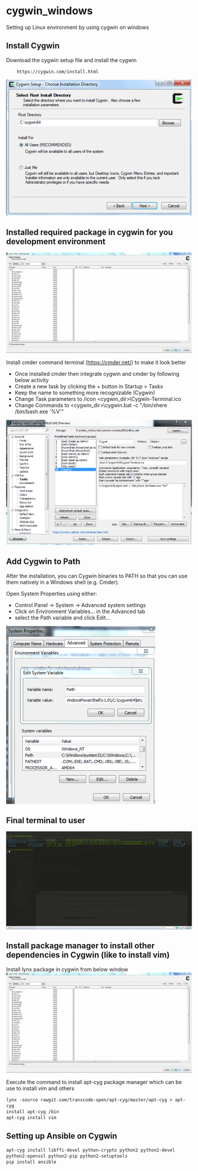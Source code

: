 # cygwin_windows
Setting up Linux environment by using cygwin on windows

## Install Cygwin
Download the cygwin setup file and install the cygwin

        https://cygwin.com/install.html
        
![Setup](./images/cygwin_setup.PNG)

## Installed required package in cygwin for you development environment

![CygwinPackages](./images/cygwin_package.PNG)


Install cmder command terminal (https://cmder.net/) to make it look better

- Once installed cmder then integrate cygwin and cmder by following below activity
- Create a new task by clicking the + button in Startup > Tasks
- Keep the name to something more recognizable (Cygwin)
- Change Task parameters to /icon <cygwin_dir>\Cygwin-Terminal.ico
- Change Commands to <cygwin_dir>\cygwin.bat -c "/bin/xhere /bin/bash.exe '%V'"
  
![CmderIntegration](./images/cygwin_cmder.PNG)

## Add Cygwin to Path

After the installation, you can Cygwin binaries to PATH so that you can use them natively in a Windows shell (e.g. Cmder).

Open System Properties using either:

- Control Panel → System → Advanced system settings
- Click on Environment Variables… in the Advanced tab
- select the Path variable and click Edit…

![Cygwinpath](./images/cygwin_path.PNG)

## Final terminal to user

![cmder](./images/cmder.PNG)

## Install package manager to install other dependencies in Cygwin (like to install vim)
Install lynx package in cygwin from below window
![CygwinPackages](./images/cygwin_package.PNG)

Execute the command to install apt-cyg package manager which can be use to install vim and others

    lynx -source rawgit.com/transcode-open/apt-cyg/master/apt-cyg > apt-cyg
    install apt-cyg /bin
    apt-cyg install vim
    
## Setting up Ansible on Cygwin

    apt-cyg install libffi-devel python-crypto python2 python2-devel python2-openssl python2-pip python2-setuptools
    pip install ansible